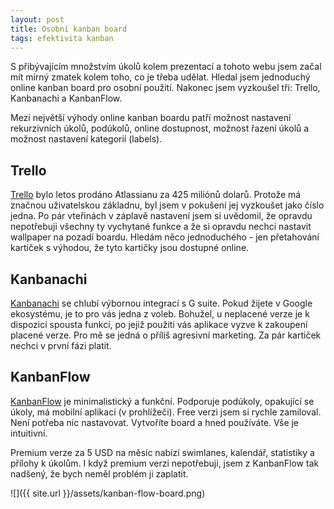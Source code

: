 ```yaml
---
layout: post
title: Osobní kanban board
tags: efektivita kanban
---
```


S přibývajícím množstvím úkolů kolem prezentací a tohoto webu jsem
začal mít mírný zmatek kolem toho, co je třeba udělat.
Hledal jsem jednoduchý online kanban board pro osobní použití.
Nakonec jsem vyzkoušel tři: Trello, Kanbanachi a KanbanFlow.

Mezi největší výhody online kanban boardu patří
možnost nastavení rekurzivních úkolů, podúkolů, online dostupnost,
možnost řazení úkolů a možnost nastavení kategorií (labels).

## Trello

[Trello](https://trello.com/) bylo letos prodáno Atlassianu za 425 miliónů dolarů.
Protože má značnou uživatelskou základnu, byl jsem v pokušení jej vyzkoušet jako číslo jedna.
Po pár vteřinách v záplavě nastavení jsem si uvědomil, že opravdu nepotřebuji všechny
ty vychytané funkce a že si opravdu nechci nastavit wallpaper na pozadí boardu.
Hledám něco jednoduchého - jen přetahování kartiček s výhodou, že tyto kartičky
jsou dostupné online.

## Kanbanachi

[Kanbanachi](http://www.kanbanchi.com/) se chlubí výbornou integrací s G suite.
Pokud žijete v Google ekosystému, je to pro vás jedna z voleb. Bohužel, u neplacené
verze je k dispozici spousta funkcí, po jejiž použití vás aplikace vyzve k zakoupení
placené verze. Pro mě se jedná o příliš agresivní marketing. Za pár kartiček nechci v první fázi platit.

## KanbanFlow

[KanbanFlow](https://kanbanflow.com) je minimalistický a funkční. Podporuje podúkoly, opakující se úkoly,
má mobilní aplikaci (v prohlížeči). Free verzi jsem si rychle zamiloval.
Není potřeba nic nastavovat. Vytvoříte board a hned používáte. Vše je intuitivní.

Premium verze za 5 USD na měsíc nabízí swimlanes, kalendář, statistiky a přílohy k úkolům.
I když premium verzi nepotřebuji, jsem z KanbanFlow tak nadšený, že bych neměl problém
ji zaplatit.

![]({{ site.url }}/assets/kanban-flow-board.png)
